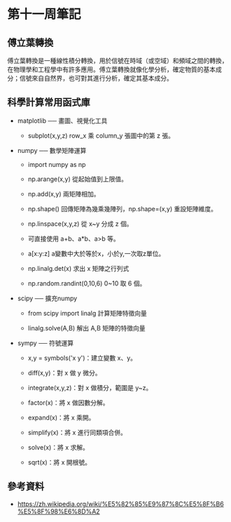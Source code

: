 # 第十一周筆記

## 傅立葉轉換

傅立葉轉換是一種線性積分轉換，用於信號在時域（或空域）和頻域之間的轉換，在物理學和工程學中有許多應用。傅立葉轉換就像化學分析，確定物質的基本成分；信號來自自然界，也可對其進行分析，確定其基本成分。

## 科學計算常用函式庫

* matplotlib ── 畫圖、視覺化工具

  * subplot(x,y,z) row_x 乘 column_y 張圖中的第 z 張。

* numpy ── 數學矩陣運算

  * import numpy as np

  * np.arange(x,y) 從起始值到上限值。

  * np.add(x,y) 兩矩陣相加。

  * np.shape() 回傳矩陣為幾乘幾陣列，np.shape=(x,y) 重設矩陣維度。

  * np.linspace(x,y,z) 從 x~y 分成 z 個。

  * 可直接使用 a+b、a*b、a>b 等。

  * a[x:y:z] a變數中大於等於x，小於y,一次取z單位。

  * np.linalg.det(x) 求出 x 矩陣之行列式

  * np.random.randint(0,10,6) 0~10 取 6 個。

* scipy ── 擴充numpy

  * from scipy import linalg 計算矩陣特徵向量

  * linalg.solve(A,B) 解出 A,B 矩陣的特徵向量

* sympy ── 符號運算

  * x,y = symbols('x y')：建立變數 x、y。

  * diff(x,y)：對 x 做 y 微分。

  * integrate(x,y,z)：對 x 做積分，範圍是 y~z。

  * factor(x)：將 x 做因數分解。

  * expand(x)：將 x 乘開。

  * simplify(x)：將 x 進行同類項合併。

  * solve(x)：將 x 求解。

  * sqrt(x)：將 x 開根號。

## 參考資料

* <https://zh.wikipedia.org/wiki/%E5%82%85%E9%87%8C%E5%8F%B6%E5%8F%98%E6%8D%A2>
